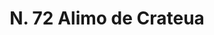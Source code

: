 ---
title: "N. 72 Alimo de Crateua"
permalink: "/edition/plant072/"
plant-name: "N. 72"
plant-number: "072"
plant-xml: "/assets/xml/plant072.xml"
plant-img1: "/assets/img/plant072_verso.jpg"
plant-img2: "/assets/img/plant072.jpg"
plant-title: "N. 72 Alimo de Crateua"
plant-wfo-link: "http://www.worldfloraonline.org/taxon/wfo-0000400715"
plant-kew-link: ""
plant-taxon-content: "Rhododendron hirsutum L."
layout: single-xml
---